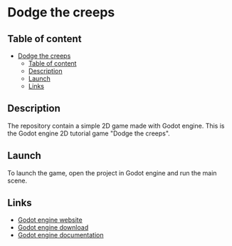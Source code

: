 # Dodge the creeps
## Table of content 
- [Dodge the creeps](#dodge-the-creeps)
  - [Table of content](#table-of-content)
  - [Description](#description)
  - [Launch](#launch)
  - [Links](#links)

## Description
The repository contain a simple 2D game made with Godot engine. This is the Godot engine 2D tutorial game "Dodge the creeps".

## Launch
To launch the game, open the project in Godot engine and run the main scene.


## Links
- [Godot engine website](https://godotengine.org/)
- [Godot engine download](https://godotengine.org/download)
- [Godot engine documentation](https://docs.godotengine.org/en/stable/)